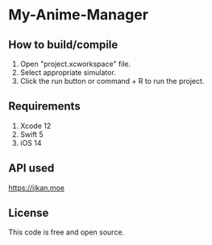 # My-Anime-Manager

## How to build/compile
1. Open "project.xcworkspace" file.
2. Select appropriate simulator.
3. Click the run button or command + R to run the project.

## Requirements
1. Xcode 12
2. Swift 5
3. iOS 14

## API used
https://jikan.moe

## License
This code is free and open source.
